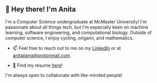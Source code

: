## 👋 Hey there! I'm Anita
I'm a Computer Science undergraduate at McMaster University! I'm passionate about all things tech, but I'm especially keen on machine learning, software engineering, and computational biology. Outside of computer science, I enjoy cycling, origami, and mathematics.

- 📫 Feel free to reach out to me on my [LinkedIn](https://www.linkedin.com/in/jianganita/) or at [anitajiang@protonmail.com](mailto:jianga42@mcmaster.ca).

- 📄 Find my resume [here](#)!

I'm always open to collaborate with like-minded people!

